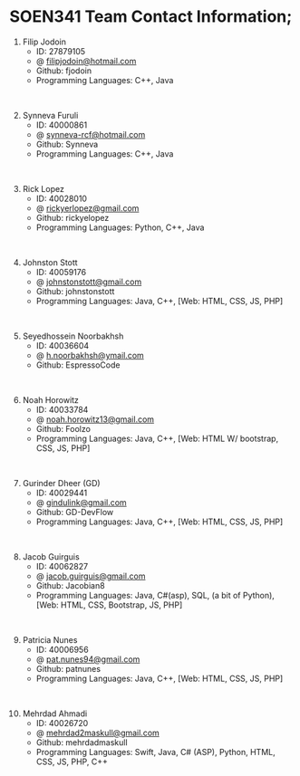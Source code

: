 # SOEN341 Team Contact Information;

1. Filip Jodoin
   - ID: 27879105
   - @ filipjodoin@hotmail.com
   - Github: fjodoin
   - Programming Languages: C++, Java
<br/>

2. Synneva Furuli
   - ID: 40000861
   - @ synneva-rcf@hotmail.com
   - Github: Synneva
   - Programming Languages: C++, Java
<br/>

3. Rick Lopez
   - ID: 40028010
   - @ rickyerlopez@gmail.com
   - Github: rickyelopez
   - Programming Languages: Python, C++, Java
<br/>

4. Johnston Stott
   - ID: 40059176
   - @ johnstonstott@gmail.com
   - Github: johnstonstott
   - Programming Languages: Java, C++, [Web: HTML, CSS, JS, PHP]
<br/>

5. Seyedhossein Noorbakhsh
   - ID: 40036604
   - @ h.noorbakhsh@ymail.com
   - Github: EspressoCode
<br/>

6. Noah Horowitz
   - ID: 40033784
   - @ noah.horowitz13@gmail.com
   - Github: Foolzo
   - Programming Languages: Java, C++, [Web: HTML W/ bootstrap, CSS, JS, PHP]
<br/>

7. Gurinder Dheer (GD)
   - ID: 40029441
   - @ gindulink@gmail.com
   - Github: GD-DevFlow
   - Programming Languages: Java, C++, [Web: HTML, CSS, JS, PHP]
<br/>

8. Jacob Guirguis
   - ID: 40062827
   - @ jacob.guirguis@gmail.com
   - Github: Jacobian8
   - Programming Languages: Java, C#(asp), SQL, (a bit of Python), [Web: HTML, CSS, Bootstrap, JS, PHP]
<br/>

9. Patricia Nunes
    - ID: 40006956
    - @ pat.nunes94@gmail.com
    - Github: patnunes
    - Programming Languages: Java, C++, [Web: HTML, CSS, JS, PHP]
<br/>

10. Mehrdad Ahmadi
    - ID: 40026720
    - @ mehrdad2maskull@gmail.com
    - Github: mehrdadmaskull
    - Programming Languages: Swift, Java, C# (ASP), Python, HTML, CSS, JS, PHP, C++
<br/>
